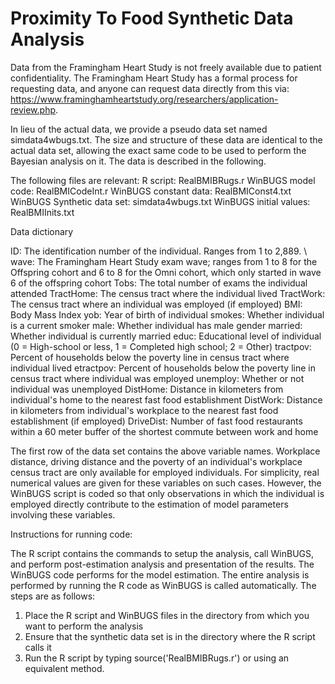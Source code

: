 # Proximity To Food Synthetic Data Analysis

Data from the Framingham Heart Study is not freely available due to patient confidentiality. The Framingham Heart Study has a formal process for requesting data, and anyone can request data directly from this via: https://www.framinghamheartstudy.org/researchers/application-review.php.  

In lieu of the actual data, we provide a pseudo data set named simdata4wbugs.txt. The size and structure of these data are identical to the actual data set, allowing the exact same code to be used to perform the Bayesian analysis on it. The data is described in the following.

The following files are relevant:
	R script: RealBMIBRugs.r
	WinBUGS model code: RealBMICodeInt.r
	WinBUGS constant data: RealBMIConst4.txt
	WinBUGS Synthetic data set: simdata4wbugs.txt
	WinBUGS initial values: RealBMIInits.txt

Data dictionary

ID: The identification number of the individual. Ranges from 1 to 2,889. \\
wave: The Framingham Heart Study exam wave; ranges from 1 to 8 for the Offspring cohort and 6 to 8 for the Omni cohort, which only started in wave 6 of the offspring cohort
Tobs: The total number of exams the individual attended 
TractHome: The census tract where the individual lived
TractWork: The census tract where an individual was employed (if employed)
BMI: Body Mass Index
yob: Year of birth of individual
smokes: Whether individual is a current smoker
male: Whether individual has male gender
married: Whether individual is currently married
educ: Educational level of individual (0 = High-school or less, 1 = Completed high school; 2 = Other)
tractpov: Percent of households below the poverty line in census tract where individual lived
etractpov: Percent of households below the poverty line in census tract where individual was employed
unemploy: Whether or not individual was unemployed
DistHome: Distance in kilometers from individual's home to the nearest fast food establishment
DistWork: Distance in kilometers from individual's workplace to the nearest fast food establishment (if employed)
DriveDist: Number of fast food restaurants within a 60 meter buffer of the shortest commute between work and home

The first row of the data set contains the above variable names. Workplace distance, driving distance and the poverty of an individual's workplace census tract are only available for employed individuals. For simplicity, real numerical values are given for these variables on such cases. However, the WinBUGS script is coded so that only observations in which the individual is employed directly contribute to the estimation of model parameters involving these variables.

Instructions for running code:

The R script contains the commands to setup the analysis, call WinBUGS, and perform post-estimation analysis and presentation of the results. The WinBUGS code performs for the model estimation. The entire analysis is performed by running the R code as WinBUGS is called automatically. The steps are as follows:

1) Place the R script and WinBUGS files in the directory from which you want to perform the analysis
2) Ensure that the synthetic data set is in the directory where the R script calls it
3) Run the R script by typing source('RealBMIBRugs.r') or using an equivalent method.

